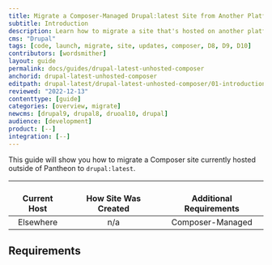 ```yaml
---
title: Migrate a Composer-Managed Drupal:latest Site from Another Platform
subtitle: Introduction
description: Learn how to migrate a site that's hosted on another platform to Drupal:latest
cms: "Drupal"
tags: [code, launch, migrate, site, updates, composer, D8, D9, D10]
contributors: [wordsmither]
layout: guide
permalink: docs/guides/drupal-latest-unhosted-composer
anchorid: drupal-latest-unhosted-composer
editpath: drupal-latest/drupal-latest-unhosted-composer/01-introduction.md
reviewed: "2022-12-13"
contenttype: [guide]
categories: [overview, migrate]
newcms: [drupal9, drupal8, druoal10, drupal]
audience: [development]
product: [--]
integration: [--]
---
```


This guide will show you how to migrate a Composer site currently hosted outside of Pantheon to `drupal:latest`.

| <i class="fa fa-cloud"></i><br/> Current Host | <i class="fa fa-wrench"></i><br/> How Site Was Created <Popover title="Site Creation" content="What is the method you used to create the site?" /> | <i class="fa fa-exclamation-circle"></i><br/> Additional Requirements <Popover title="Additional Requirements" content="Any other features that must be in place, or that are desired." /> |
|:---------------------------------------------:|:--------------------------------------------------------------------------------------------------------------------------------------------------:|:------------------------------------------------------------------------------------------------------------------------------------------------------------------------------------------:|
|                   Elsewhere                   |                                                                        n/a                                                                         |                                                                                      Composer-Managed                                                                                      |

<Partial file="drupal-latest/see-landing.md" />

<Partial file="drupal-latest/commit-history.md" />

<Partial file="migrate/alias-sitefolder.md" />

## Requirements

<Partial file="migrate/d8composer-d8composer.md" />